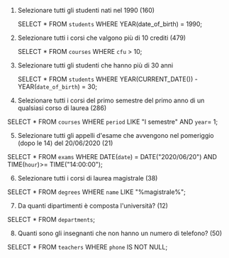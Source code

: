 1. Selezionare tutti gli studenti nati nel 1990 (160)

    SELECT *
    FROM `students`
    WHERE YEAR(date_of_birth) = 1990;



2. Selezionare tutti i corsi che valgono più di 10 crediti (479)

    SELECT *
    FROM `courses` 
    WHERE `cfu` > 10;


3. Selezionare tutti gli studenti che hanno più di 30 anni

    SELECT * 
    FROM `students`
    WHERE YEAR(CURRENT_DATE()) - YEAR(`date_of_birth`) = 30;

    <!-- anchge se cosi' ottengo tutti quelli che li hanno gia' compiuti e che devono ancora compierli ...
        qualcuno parla di INTERVAL -->




4. Selezionare tutti i corsi del primo semestre del primo anno di un qualsiasi corso di
laurea (286)

SELECT * 
FROM `courses` 
WHERE `period` LIKE "I semestre"
AND `year`= 1;


5. Selezionare tutti gli appelli d'esame che avvengono nel pomeriggio (dopo le 14) del
20/06/2020 (21)

SELECT * 
FROM `exams`
WHERE DATE(`date`) = DATE("2020/06/20")
AND TIME(`hour`)>= TIME("14:00:00");


6. Selezionare tutti i corsi di laurea magistrale (38)

SELECT * 
FROM `degrees` 
WHERE `name` 
LIKE "%magistrale%";


7. Da quanti dipartimenti è composta l'università? (12)

SELECT * 
FROM `departments`;



8. Quanti sono gli insegnanti che non hanno un numero di telefono? (50)

SELECT *
FROM `teachers`
WHERE `phone` IS NOT NULL;